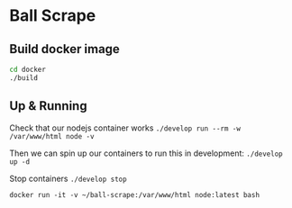 # Ball Scrape

## Build docker image
```bash
cd docker
./build
```

## Up & Running

Check that our nodejs container works
`./develop run --rm -w /var/www/html node -v`

Then we can spin up our containers to run this in development:
`./develop up -d`

Stop containers
`./develop stop`


```
docker run -it -v ~/ball-scrape:/var/www/html node:latest bash
```
